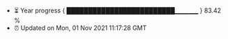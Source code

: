 - ⏳ Year progress { █████████████████████████▁▁▁▁▁ } 83.42 %
- ⏰ Updated on Mon, 01 Nov 2021 11:17:28 GMT

